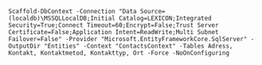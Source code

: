 ﻿


	Scaffold-DbContext -Connection "Data Source=(localdb)\MSSQLLocalDB;Initial Catalog=LEXICON;Integrated Security=True;Connect Timeout=60;Encrypt=False;Trust Server Certificate=False;Application Intent=ReadWrite;Multi Subnet Failover=False" -Provider "Microsoft.EntityFrameworkCore.SqlServer" -OutputDir "Entities"	-Context "ContactsContext" -Tables Adress, Kontakt, Kontaktmetod, Kontakttyp, Ort -Force -NoOnConfiguring